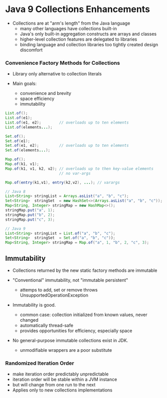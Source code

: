# Java 9 Collections Enhancements

- Collections are at "arm's length" from the Java language
  - many other languages have collections built-in
  - Java's only built-in aggregation constructs are arrays and classes
  - higher-level collection features are delegated to libraries
  - binding language and collection libraries too tightly created design discomfort

### Convenience Factory Methods for Collections

- Library only alternative to collection literals

- Main goals:
  - convenience and brevity
  - space efficiency
  - immutability


```java
List.of();
List.of(e1);
List.of(e1, e2);        // overloads up to ten elements
List.of(elements...);

Set.of();
Set.of(e1);
Set.of(e1, e2);         // overloads up to ten elements
Set.of(elements...);

Map.of();
Map.of(k1, v1);
Map.of(k1, v1, k2, v2); // overloads up to then key-value elements
                        // no var-args

Map.of(entry(k1,v1), entry(k2,v2), ...); // varargs
```


```java
// Java 8
List<String> stringList = Arrays.asList("a", "b", "c");
Set<String>  stringSet  = new HashSet<>(Arrays.asList("a", "b", "c"));
Map<String, Integer> stringMap = new HashMap<>();
stringMap.put("a", 1);
stringMap.put("b", 2);
stringMap.put("c", 3);

// Java 9
List<String> stringList = List.of("a", "b", "c");
Set<String>  stringSet  = Set.of("a", "b", "c"));
Map<String, Integer> stringMap = Map.of("a", 1, "b", 2, "c", 3);
```

## Immutability

- Collections returned by the new static factory methods are immutable
- "Conventional" immutability, not "immutable persistent"
  - attemps to add, set or remove throws UnsupportedOperationException
- Immutability is good.
  - common case: collection initialized from known values, never changed
  - automatically thread-safe
  - provides opportunities for efficiency, especially space

- No general-purpose immutable collections exist in JDK.
  - unmodifiable wrappers are a poor substitute

### Randomized Iteration Order
- make iteration order predictably unpredictable
- iteration order will be stable within a JVM instance
- but will change from one run to the next
- Applies only to new collections implementations
